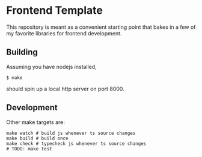 Frontend Template
=================

This repository is meant as a convenient starting point that bakes in
a few of my favorite libraries for frontend development.

Building
--------

Assuming you have nodejs installed,

```shell
$ make
```

should spin up a local http server on port 8000.

Development
-----------

Other make targets are:

```shell
make watch # build js whenever ts source changes
make build # build once
make check # typecheck js whenever ts source changes
# TODO: make test
```
